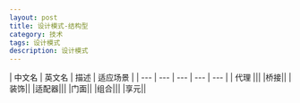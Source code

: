 ```yaml
---
layout: post
title: 设计模式-结构型
category: 技术
tags: 设计模式
description: 设计模式
---
```



| 中文名 | 英文名 | 描述 | 适应场景 |
| --- | --- | --- | --- | --- |
| 代理 |||
|桥接||
| 装饰||
|适配器|||
|门面||
|组合|||
|享元||